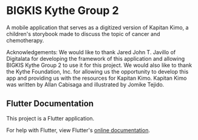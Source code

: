 # BIGKIS Kythe Group 2

A mobile application that serves as a digitized version of Kapitan Kimo, a
children's storybook made to discuss the topic of cancer and chemotherapy.

Acknowledgements:
We would like to thank Jared John T. Javillo of Digitalata for developing the
framework of this application and allowing BIGKIS Kythe Group 2 to use it for
this project.
We would also like to thank the Kythe Foundation, Inc. for allowing us the
opportunity to develop this app and providing us with the resources for Kapitan
Kimo.
Kapitan Kimo was written by Allan Cabisaga and illustrated by Jomike Tejido.


## Flutter Documentation

This project is a Flutter application.

For help with Flutter, view Flutter's
[online documentation](https://flutter.dev/docs).
